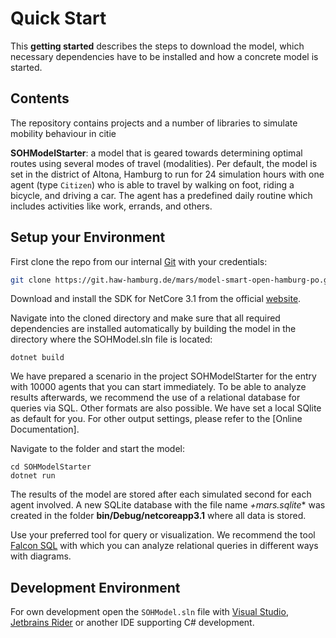 # Quick Start

This **getting started** describes the steps to download the model, which necessary dependencies have to be installed and how a concrete model is started.

## Contents

The repository contains projects and a number of libraries to simulate mobility behaviour in citie

**SOHModelStarter**: a model that is geared towards determining optimal routes using several modes of travel (modalities). Per default, the model is set in the district of Altona, Hamburg to run for 24 simulation hours with one agent (type `Citizen`) who is able to travel by walking on foot, riding a bicycle, and driving a car. The agent has a predefined daily routine which includes activities like work, errands, and others.

## Setup your Environment

First clone the repo from our internal [Git](https://git.haw-hamburg.de) with your credentials:

```bash
git clone https://git.haw-hamburg.de/mars/model-smart-open-hamburg-po.git
```

Download and install the SDK for NetCore 3.1 from the official [website](https://dotnet.microsoft.com/download/dotnet-core/3.1).


Navigate into the cloned directory and make sure that all required dependencies are installed automatically by building the model in the directory where the SOHModel.sln file is located:

```
dotnet build
```

We have prepared a scenario in the project SOHModelStarter for the entry with 10000 agents that you can start immediately. To be able to analyze results afterwards, we recommend the use of a relational database for queries via SQL. Other formats are also possible. We have set a local SQlite as default for you. For other output settings, please refer to the [Online Documentation].

Navigate to the folder and start the model:

```
cd SOHModelStarter
dotnet run
```

The results of the model are stored after each simulated second for each agent involved. A new SQLite database with the file name *+mars.sqlite** was created in the folder **bin/Debug/netcoreapp3.1** where all data is stored.

Use your preferred tool for query or visualization. We recommend the tool [Falcon SQL](https://github.com/plotly/falcon) with which you can analyze relational queries in different ways with diagrams.

## Development Environment

For own development open the ``SOHModel.sln`` file with [Visual Studio](https://visualstudio.microsoft.com/de/vs/), [Jetbrains Rider](https://www.jetbrains.com/de-de/rider/) or another IDE supporting C# development.